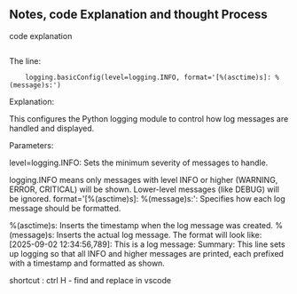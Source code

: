 ## Notes, code Explanation and thought Process

code explanation
```
```
The line:
```
    logging.basicConfig(level=logging.INFO, format='[%(asctime)s]: %(message)s:')
```

Explanation:

This configures the Python logging module to control how log messages are handled and displayed.

Parameters:

level=logging.INFO:
Sets the minimum severity of messages to handle.

logging.INFO means only messages with level INFO or higher (WARNING, ERROR, CRITICAL) will be shown.
Lower-level messages (like DEBUG) will be ignored.
format='[%(asctime)s]: %(message)s:':
Specifies how each log message should be formatted.

%(asctime)s: Inserts the timestamp when the log message was created.
%(message)s: Inserts the actual log message.
The format will look like:
[2025-09-02 12:34:56,789]: This is a log message:
Summary:
This line sets up logging so that all INFO and higher messages are printed, each prefixed with a timestamp and formatted as shown.

shortcut : ctrl H - find and replace in vscode